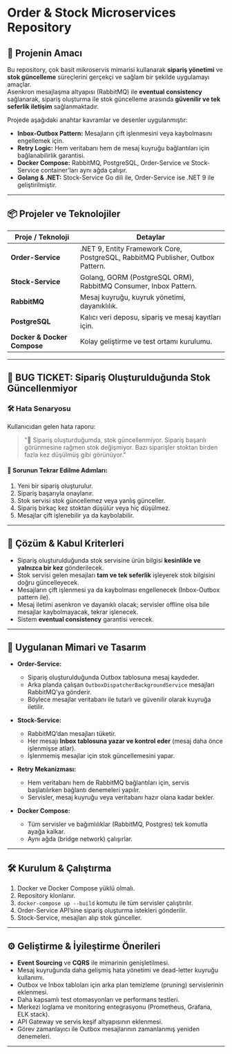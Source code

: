 # Order & Stock Microservices Repository

## 🚀 Projenin Amacı

Bu repository, çok basit mikroservis mimarisi kullanarak **sipariş yönetimi** ve **stok güncelleme** süreçlerini gerçekçi ve sağlam bir şekilde uygulamayı amaçlar.  
Asenkron mesajlaşma altyapısı (RabbitMQ) ile **eventual consistency** sağlanarak, sipariş oluşturma ile stok güncelleme arasında **güvenilir ve tek seferlik iletişim** sağlanmaktadır.

Projede aşağıdaki anahtar kavramlar ve desenler uygulanmıştır:

- **Inbox-Outbox Pattern:** Mesajların çift işlenmesini veya kaybolmasını engellemek için.  
- **Retry Logic:** Hem veritabanı hem de mesaj kuyruğu bağlantıları için bağlanabilirlik garantisi.  
- **Docker Compose:** RabbitMQ, PostgreSQL, Order-Service ve Stock-Service container’ları aynı ağda çalışır.  
- **Golang & .NET:** Stock-Service Go dili ile, Order-Service ise .NET 9 ile geliştirilmiştir.  

---

## 📦 Projeler ve Teknolojiler

| Proje / Teknoloji     | Detaylar                                 |
|----------------------|-----------------------------------------|
| **Order-Service**     | .NET 9, Entity Framework Core, PostgreSQL, RabbitMQ Publisher, Outbox Pattern. |
| **Stock-Service**     | Golang, GORM (PostgreSQL ORM), RabbitMQ Consumer, Inbox Pattern.  |
| **RabbitMQ**          | Mesaj kuyruğu, kuyruk yönetimi, dayanıklılık. |
| **PostgreSQL**        | Kalıcı veri deposu, sipariş ve mesaj kayıtları için.  |
| **Docker & Docker Compose** | Kolay geliştirme ve test ortamı kurulumu.   |

---

## 🐞 BUG TICKET: Sipariş Oluşturulduğunda Stok Güncellenmiyor

### 🛠️ Hata Senaryosu

Kullanıcıdan gelen hata raporu:

> "🚨 Sipariş oluşturduğumda, stok güncellenmiyor. Sipariş başarılı görünmesine rağmen stok değişmiyor. Bazı siparişler stoktan birden fazla kez düşülmüş gibi görünüyor."

#### 🔄 Sorunun Tekrar Edilme Adımları:

1. Yeni bir sipariş oluşturulur.  
2. Sipariş başarıyla onaylanır.  
3. Stok servisi stok güncellemez veya yanlış günceller.  
4. Sipariş birkaç kez stoktan düşülür veya hiç düşülmez.  
5. Mesajlar çift işlenebilir ya da kaybolabilir.

---

## 🎯 Çözüm & Kabul Kriterleri

- Sipariş oluşturulduğunda stok servisine ürün bilgisi **kesinlikle ve yalnızca bir kez** gönderilecek.  
- Stok servisi gelen mesajları **tam ve tek seferlik** işleyerek stok bilgisini doğru güncelleyecek.  
- Mesajların çift işlenmesi ya da kaybolması engellenecek (Inbox-Outbox pattern ile).  
- Mesaj iletimi asenkron ve dayanıklı olacak; servisler offline olsa bile mesajlar kaybolmayacak, tekrar işlenecek.  
- Sistem **eventual consistency** garantisi verecek.

---

## 🧩 Uygulanan Mimari ve Tasarım

- **Order-Service:**  
  - Sipariş oluşturulduğunda Outbox tablosuna mesaj kaydeder.  
  - Arka planda çalışan `OutboxDispatcherBackgroundService` mesajları RabbitMQ’ya gönderir.  
  - Böylece mesajlar veritabanı ile tutarlı ve güvenilir olarak kuyruğa iletilir.

- **Stock-Service:**  
  - RabbitMQ’dan mesajları tüketir.  
  - Her mesajı **Inbox tablosuna yazar ve kontrol eder** (mesaj daha önce işlenmişse atlar).  
  - İşlenmemiş mesajlar için stok güncellemesini yapar.  

- **Retry Mekanizması:**  
  - Hem veritabanı hem de RabbitMQ bağlantıları için, servis başlatılırken bağlantı denemeleri yapılır.  
  - Servisler, mesaj kuyruğu veya veritabanı hazır olana kadar bekler.

- **Docker Compose:**  
  - Tüm servisler ve bağımlılıklar (RabbitMQ, Postgres) tek komutla ayağa kalkar.  
  - Aynı ağda (bridge network) çalışırlar.

---

## 🛠️ Kurulum & Çalıştırma

1. Docker ve Docker Compose yüklü olmalı.  
2. Repository klonlanır.  
3. `docker-compose up --build` komutu ile tüm servisler çalıştırılır.  
4. Order-Service API’sine sipariş oluşturma istekleri gönderilir.  
5. Stock-Service, mesajları alıp stok günceller.

---

## ⚙️ Geliştirme & İyileştirme Önerileri

- **Event Sourcing** ve **CQRS** ile mimarinin genişletilmesi.  
- Mesaj kuyruğunda daha gelişmiş hata yönetimi ve dead-letter kuyruğu kullanımı.  
- Outbox ve Inbox tabloları için arka plan temizleme (pruning) servislerinin eklenmesi.  
- Daha kapsamlı test otomasyonları ve performans testleri.  
- Merkezi loglama ve monitoring entegrasyonu (Prometheus, Grafana, ELK stack).  
- API Gateway ve servis keşif altyapısının eklenmesi.  
- Görev zamanlayıcı ile Outbox mesajlarının zamanlanmış yeniden denemeleri.  

---
